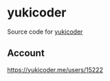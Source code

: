 # yukicoder
Source code for [yukicoder](https://yukicoder.me/)

## Account
https://yukicoder.me/users/15222